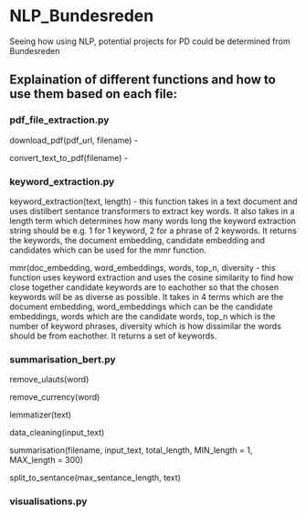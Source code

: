 # NLP_Bundesreden
Seeing how using NLP, potential projects for PD could be determined from Bundesreden

## Explaination of different functions and how to use them based on each file:

### pdf_file_extraction.py

download_pdf(pdf_url, filename) - 

convert_text_to_pdf(filename) - 

### keyword_extraction.py

keyword_extraction(text, length) - this function takes in a text document and uses distilbert sentance transformers to extract key words. It also takes in a  length term which determines how many words long the keyword extraction string should be e.g. 1 for 1 keyword, 2 for a phrase of 2 keywords. It returns the keywords, the document embedding, candidate embedding and candidates which can be used for the mmr function.

mmr(doc_embedding, word_embeddings, words, top_n, diversity - this function uses keyword extraction and uses the cosine similarity to find how close together candidate keywords are to eachother so that the chosen keywords will be as diverse as possible. It takes in 4 terms which are the document embedding, word_embeddings which can be the candidate embeddings, words which are the candidate words, top_n which is the number of keyword phrases, diversity which is how dissimilar the words should be from eachother. It returns a set of keywords.

### summarisation_bert.py

remove_ulauts(word)

remove_currency(word)

lemmatizer(text)

data_cleaning(input_text)

summarisation(filename, input_text, total_length, MIN_length = 1, MAX_length = 300)

split_to_sentance(max_sentance_length, text)

### visualisations.py
